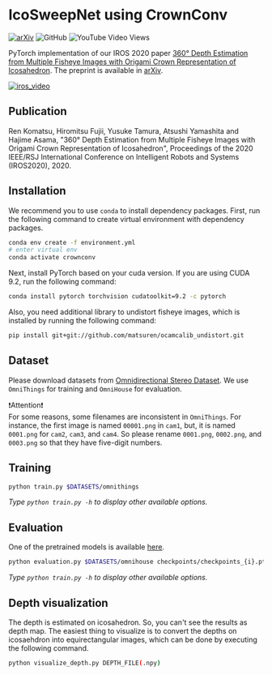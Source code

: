 # IcoSweepNet using CrownConv
[![arXiv](https://img.shields.io/badge/arXiv-2007.06891-b31b1b.svg)](https://arxiv.org/abs/2007.06891)
![GitHub](https://img.shields.io/github/license/matsuren/crownconv360depth)
![YouTube Video Views](https://img.shields.io/youtube/views/_vVD-zDMvyM)

PyTorch implementation of our IROS 2020 paper 
[360° Depth Estimation from Multiple Fisheye Images with Origami Crown Representation of Icosahedron](#). 
The preprint is available in [arXiv](https://arxiv.org/abs/2007.06891).

[![iros_video](https://img.youtube.com/vi/_vVD-zDMvyM/0.jpg)](https://youtu.be/_vVD-zDMvyM)


## Publication
Ren Komatsu, Hiromitsu Fujii, Yusuke Tamura, Atsushi Yamashita and Hajime Asama, "360° Depth Estimation from Multiple Fisheye Images with Origami Crown Representation of Icosahedron", Proceedings of the 2020 IEEE/RSJ International Conference on Intelligent Robots and Systems (IROS2020), 2020.

## Installation
We recommend you to use `conda` to install dependency packages.
First, run the following command to create virtual environment with dependency packages.
```bash
conda env create -f environment.yml
# enter virtual env
conda activate crownconv
```

Next, install PyTorch based on your cuda version. If you are using CUDA 9.2, run the following command:
```bash
conda install pytorch torchvision cudatoolkit=9.2 -c pytorch
```

Also, you need additional library to undistort fisheye images, which is installed by running the following command: 
```bash
pip install git+git://github.com/matsuren/ocamcalib_undistort.git
```

## Dataset
Please download datasets from [Omnidirectional Stereo Dataset](http://cvlab.hanyang.ac.kr/project/omnistereo/).
We use `OmniThings` for training and `OmniHouse` for evaluation.

:exclamation:Attention:exclamation:  
For some reasons, some filenames are inconsistent in `OmniThings`.
For instance, the first image is named `00001.png` in `cam1`, but, it is named `0001.png` for `cam2`, `cam3`, and `cam4`. So please rename `0001.png`, `0002.png`, and `0003.png` so that they have five-digit numbers.


## Training
```bash
python train.py $DATASETS/omnithings 
```
_Type `python train.py -h` to display other available options._

## Evaluation

One of the pretrained models is available [here](https://1drv.ms/u/s!Ao6oo2sMuht4tyrqjJbchskcqM-r?e=9TbnH5).

```bash
python evaluation.py $DATASETS/omnihouse checkpoints/checkpoints_{i}.pth --save_depth
```
_Type `python train.py -h` to display other available options._

## Depth visualization

The depth is estimated on icosahedron. So, you can't see the results as depth map.
The easiest thing to visualize is to convert the depths on icosaehdron into equirectangular images, 
which can be done by executing the following command.

```bash
python visualize_depth.py DEPTH_FILE(.npy)
```
